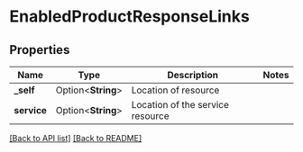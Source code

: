 # EnabledProductResponseLinks

## Properties

Name | Type | Description | Notes
------------ | ------------- | ------------- | -------------
**_self** | Option<**String**> | Location of resource | 
**service** | Option<**String**> | Location of the service resource | 

[[Back to API list]](../README.md#documentation-for-api-endpoints) [[Back to README]](../README.md)


